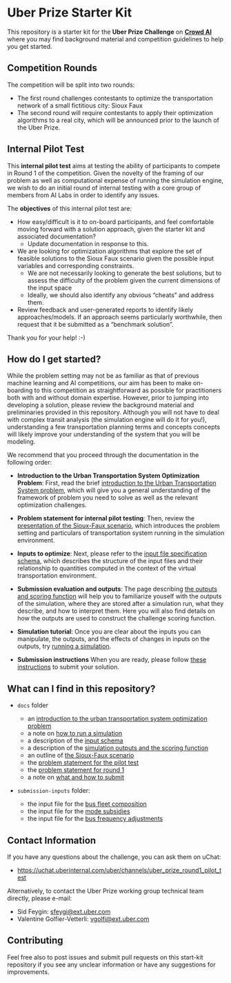 # Uber Prize Starter Kit

This repository is a starter kit for the **Uber Prize Challenge** on **[Crowd AI](https://www.crowdai.org/)** where you may find background material and competition guidelines to help you get started. 

## Competition Rounds
The competition will be split into two rounds:
* The first round challenges contestants to optimize the transportation network of a small fictitious city: Sioux Faux 
* The second round will require contestants to apply their optimization algorithms to a real city, which will be announced prior to the launch of the Uber Prize.

## Internal Pilot Test

This **internal pilot test** aims at testing the ability of participants to compete in Round 1 of the competition. Given the novelty of the framing of our problem as well as computational expense of running the simulation engine, we wish to do an initial round of internal testing with a core group of members from AI Labs in order to identify any issues.

The **objectives** of this internal pilot test are:
* How easy/difficult is it to on-board participants, and feel comfortable moving forward with a solution approach, given the starter kit and associated documentation?
  * Update documentation in response to this.
* We are looking for optimization algorithms that explore the set of feasible solutions to the Sioux Faux scenario given the possible input variables and corresponding constraints.
  * We are not necessarily looking to generate the best solutions, but to assess the difficulty of the problem given the current dimensions of the input space
  * Ideally, we should also identify any obvious “cheats” and address them.
* Review feedback and user-generated reports to identify likely approaches/models.
If an approach seems particularly worthwhile, then request that it be submitted as a “benchmark solution”.

Thank you for your help! :-)


## How do I get started?

While the problem setting may not be as familiar as that of previous machine learning and AI competitions, our aim has been to make on-boarding to this competition as straightforward as possible for practitioners both with and without domain expertise. However, prior to jumping into developing a solution, please review the background material and preliminaries provided in this repository. Although you will not have to deal with complex transit analysis (the simulation engine will do it for you!), understanding a few transportation planning terms and concepts concepts will likely improve your understanding of the system that you will be modeling. 

We recommend that you proceed through the documentation in the following order:

  * **Introduction to the Urban Transportation System Optimization Problem**: First, read the brief [introduction to the Urban Transportation System problem](https://github.com/vgolfier/Uber-Prize-Starter-Kit-/blob/master/docs/Introduction_transportation_problem.md), which will give you a general understanding of the framework of problem you need to solve as well as the relevant optimization challenges. 

  * **Problem statement for internal pilot testing**: Then, review the [presentation of the Sioux-Faux scenario](https://github.com/vgolfier/Uber-Prize-Starter-Kit/blob/master/docs/The_Sioux_Faux_case_pilot_study.md), which introduces the problem setting and particulars of transportation system running in the simulation environment.
  
  * **Inputs to optimize**: Next, please refer to the [input file specification schema](https://github.com/vgolfier/Uber-Prize-Starter-Kit/blob/master/docs/Which-inputs-should-I-optimize.md), which describes the structure of the input files and their relationship to quantities computed in the context of the virtual transportation environment.
  
  * **Submission evaluation and outputs**: The page describing [the outputs and scoring function](https://github.com/vgolfier/Uber-Prize-Starter-Kit/blob/master/docs/Understanding_the_outputs_and_the%20scoring_function.md) will help you to familiarize youself with the outputs of the simulation, where they are stored after a simulation run, what they describe, and how to interpret them. Here you will also find details on how the outputs are used to construct the challenge scoring function.
  
  * **Simulation tutorial**: Once you are clear about the inputs you can manipulate, the outputs, and the effects of changes in inputs on the outputs, try [running a simulation](https://github.com/vgolfier/Uber-Prize-Starter-Kit/blob/master/docs/How_to_run_a_simulation.md).
  
  * **Submission instructions** When you are ready, please follow [these instructions](https://github.com/vgolfier/Uber-Prize-Starter-Kit/blob/master/docs/What_and_how_to_submit.md) to submit your solution.
  

## What can I find in this repository?

* `docs` folder 
  * an [introduction to the urban transportation system optimization problem](https://github.com/vgolfier/Uber-Prize-Starter-Kit-/blob/master/docs/Introduction_transportation_problem.md)
  * a note on [how to run a simulation](https://github.com/vgolfier/Uber-Prize-Starter-Kit/blob/master/docs/How_to_run_a_simulation.md)
  * a description of the [input schema](https://github.com/vgolfier/Uber-Prize-Starter-Kit/blob/master/docs/Which-inputs-should-I-optimize.md)
  * a description of the [simulation outputs and the scoring function](https://github.com/vgolfier/Uber-Prize-Starter-Kit/blob/master/docs/Understanding_the_outputs_and_the%20scoring_function.md)
  * an outline of [the Sioux-Faux scenario](https://github.com/vgolfier/Uber-Prize-Starter-Kit/blob/master/docs/The_Sioux_Faux_case_Hackathon.md)
  * the [problem statement for the pilot test](https://github.com/vgolfier/Uber-Prize-Starter-Kit/blob/master/docs/Pilot_Test_Problem_Statement.pdf)
  * the [problem statement for round 1](https://github.com/vgolfier/Uber-Prize-Starter-Kit-/blob/master/docs/Problem_statement_Phase%20I.pdf)
  * a note on [what and how to submit](https://github.com/vgolfier/Uber-Prize-Starter-Kit/blob/master/docs/What_and_how_to_submit.md)

* `submission-inputs` folder:
  * the input file for the [bus fleet composition](https://github.com/vgolfier/Uber-Prize-Starter-Kit/blob/master/submission-inputs/VehicleFleetMix.csv)
  * the input file for the [mode subsidies](https://github.com/vgolfier/Uber-Prize-Starter-Kit/blob/master/submission-inputs/ModeSubsidies.csv)
  * the input file for the [bus frequency adjustments](https://github.com/vgolfier/Uber-Prize-Starter-Kit/blob/master/submission-inputs/FrequencyAdjustment.csv)


## Contact Information

If you have any questions about the challenge, you can ask them on uChat:
* https://uchat.uberinternal.com/uber/channels/uber_prize_round1_pilot_test

Alternatively, to contact the Uber Prize working group technical team directly, please e-mail:
* Sid Feygin: sfeygi@ext.uber.com
* Valentine Golfier-Vetterli: vgolfi@ext.uber.com

## Contributing
Feel free also to post issues and submit pull requests on this start-kit repository if you
see any unclear information or have any suggestions for improvements.

<!--*Note to organizers: Consider setting up a troubleshooting email account so you don't have to use your personal ones*-->
